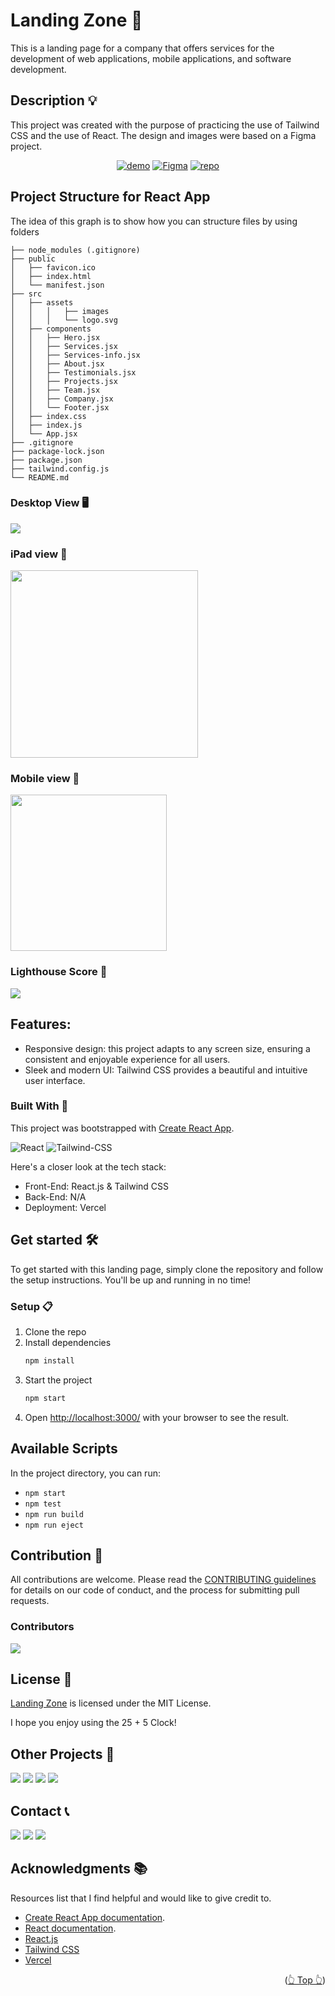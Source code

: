 <div id="top"></div>

# Landing Zone 🚀

This is a landing page for a company that offers services for the development of web applications, mobile applications, and software development.

## Description 💡

This project was created with the purpose of practicing the use of Tailwind CSS and the use of React. The design and images were based on a Figma project.

<div align="center">

[![demo](https://img.shields.io/badge/View%20Demo-000?style=for-the-badge&logo=Google-Chrome&logoColor=white)](https://lp.jpdiaz.dev/)
[![Figma](https://img.shields.io/badge/Figma-F24E1E.svg?style=for-the-badge&logo=Figma&logoColor=white)](<https://www.figma.com/file/iJhszXggNzjpQKkF4pm840/IT-WEBSITE-(Community)?type=design&node-id=0-1&mode=design&t=v8dq6vfVKJpCJclk-0>)
[![repo](https://img.shields.io/badge/View%20Code-000?style=for-the-badge&logo=GitHub&logoColor=white)](https://pr.new/github.com/JuanPabloDiaz/landingZone)

</div>

## Project Structure for React App

The idea of this graph is to show how you can structure files by using folders

```text
├── node_modules (.gitignore)
├── public
│   ├── favicon.ico
│   ├── index.html
│   └── manifest.json
├── src
│   ├── assets
│   │   │   ├── images
│   │   │   └── logo.svg
│   ├── components
│   │   ├── Hero.jsx
│   │   ├── Services.jsx
│   │   ├── Services-info.jsx
│   │   ├── About.jsx
│   │   ├── Testimonials.jsx
│   │   ├── Projects.jsx
│   │   ├── Team.jsx
│   │   ├── Company.jsx
│   │   └── Footer.jsx
│   ├── index.css
│   ├── index.js
│   └── App.jsx
├── .gitignore
├── package-lock.json
├── package.json
├── tailwind.config.js
└── README.md
```

### Desktop View 🖥️

<img src="./src/assets/img/preview/desktop.png" width="" />

### iPad view 📱

<img src="./src/assets/img/preview/ipad.png" width="300" />

### Mobile view 📱

<img src="./src/assets/img/preview/phone.png" width="250" />

### Lighthouse Score 🚀

<img src="./src/assets/img/preview/lighthouse.png" />

## Features:

- Responsive design: this project adapts to any screen size, ensuring a consistent and enjoyable experience for all users.
- Sleek and modern UI: Tailwind CSS provides a beautiful and intuitive user interface.

### Built With 🔑

This project was bootstrapped with [Create React App](https://github.com/facebook/create-react-app).

![React](https://img.shields.io/badge/React-61DAFB.svg?style=for-the-badge&logo=React&logoColor=black)
![Tailwind-CSS](https://img.shields.io/badge/Tailwind%20CSS-06B6D4.svg?style=for-the-badge&logo=Tailwind-CSS&logoColor=white)

Here's a closer look at the tech stack:

- Front-End: React.js & Tailwind CSS
- Back-End: N/A
- Deployment: Vercel

## Get started 🛠️

To get started with this landing page, simply clone the repository and follow the setup instructions. You'll be up and running in no time!

### Setup 📋

1. Clone the repo
2. Install dependencies
   ```sh
   npm install
   ```
3. Start the project
   ```sh
   npm start
   ```
4. Open [http://localhost:3000/](http://localhost:3000/) with your browser to see the result.

## Available Scripts

In the project directory, you can run:

- `npm start`
- `npm test`
- `npm run build`
- `npm run eject`

## Contribution 🤝

All contributions are welcome. Please read the [CONTRIBUTING guidelines](CONTRIBUTING.md) for details on our code of conduct, and the process for submitting pull requests.

### Contributors

<a href="https://github.com/JuanPabloDiaz/landingZone/graphs/contributors"><img src="https://contrib.rocks/image?repo=JuanPabloDiaz/landingZone" /></a><!-- Made with [contrib.rocks](https://contrib.rocks). -->

## License 📜

[Landing Zone](https://lp.jpdiaz.dev) is licensed under the MIT License.

I hope you enjoy using the 25 + 5 Clock!

<!-- OTHER PROJECTS -->

## Other Projects 🚀

![](https://img.shields.io/badge/Platzi_Repos-121f3d?style=for-the-badge&logo=Platzi&logoColor=98CA3F)
[![](https://img.shields.io/badge/2021-222?style=for-the-badge)](https://github.com/JuanPabloDiaz/platzi/tree/main/2021)
[![](https://img.shields.io/badge/2022-222?style=for-the-badge)](https://github.com/JuanPabloDiaz/platzi/tree/main/2022)
[![](https://img.shields.io/badge/2023-222?style=for-the-badge)](https://github.com/JuanPabloDiaz/platzi/tree/main/2023)

<!-- CONTACT -->

## Contact 📞

[![](https://img.shields.io/badge/@1diazdev-fff?style=for-the-badge&logo=linkedin&logoColor=0A66C2)](https://www.linkedin.com/in/1diazdev/)
[![](https://img.shields.io/badge/@1diazdev-fff?style=for-the-badge&logo=Twitter&logoColor=1DA1F2)](https://www.twitter.com/1diazdev)
[![](https://img.shields.io/badge/Gmail-fff?style=for-the-badge&logo=gmail&logoColor=EA4335)](mailto:juan.diaz93@hotmail.com)

<!-- ACKNOWLEDGMENTS -->

## Acknowledgments 📚

Resources list that I find helpful and would like to give credit to.

- [Create React App documentation](https://facebook.github.io/create-react-app/docs/getting-started).
- [React documentation](https://reactjs.org/).
- [React.js](https://reactjs.org/)
- [Tailwind CSS](https://tailwindcss.com/)
- [Vercel](https://vercel.com/)

<p align="right">(<a href="#top">👆 Top 👆</a>)</p>
